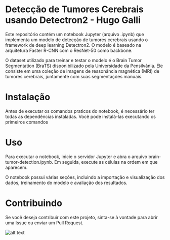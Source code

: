 # Detecção de Tumores Cerebrais usando Detectron2 - Hugo Galli
Este repositório contém um notebook Jupyter (arquivo .ipynb) que implementa um modelo de detecção de tumores cerebrais usando o framework de deep learning Detectron2. O modelo é baseado na arquitetura Faster R-CNN com o ResNet-50 como backbone.

O dataset utilizado para treinar e testar o modelo é o Brain Tumor Segmentation (BraTS) disponibilizado pela Universidade da Pensilvânia. Ele consiste em uma coleção de imagens de ressonância magnética (MRI) de tumores cerebrais, juntamente com suas segmentações manuais.

# Instalação
Antes de executar os comandos praticos do notebook, é necessário ter todas as dependências instaladas. Você pode instalá-las executando os primeiros comandos


# Uso
Para executar o notebook, inicie o servidor Jupyter e abra o arquivo brain-tumor-detection.ipynb. Em seguida, execute as células na ordem em que aparecem.

O notebook possui várias seções, incluindo a importação e visualização dos dados, treinamento do modelo e avaliação dos resultados.

# Contribuindo
Se você deseja contribuir com este projeto, sinta-se à vontade para abrir uma Issue ou enviar um Pull Request.

![alt text](https://ibb.co/9sR9Yv0 "Resultado")
